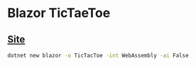 # Blazor TicTaeToe

## [Site](https://ns.writer.or.kr/tictactoe)

```bash
dotnet new blazor -o TicTacToe -int WebAssembly -ai False
```
